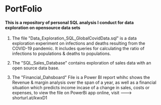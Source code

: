 # PortFolio
#### This is a repository of personal SQL analysis I conduct for data exploration on opensource data sets
1. The file "Data_Exploration_SQL_GlobalCovidData.sql" is a data exploration experiment on infections and deaths resulting from the COVID-19 pandemic.
   It includes queries for calculating the ratio of infections to populations & deaths to populations.

2. The "SQL_Sales_Database" contains exploration of sales data with an open source data base.

3. The "Financial_Dahsboard" File is a Power BI report whihc shows the Revenue & margin analysis over the span of a year, as well as a financial situation which predicts income
   incase of a change in sales, costs or expenses, to view the file on PowerBi app online, visit ---> shorturl.at/kwxD1
